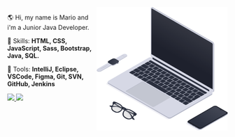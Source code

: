 <img src="https://github.com/mariocachapuz/mariocachapuz/blob/main/workspace_SVG.svg" min-width="300px" max-width="300px" width="300px" align="right" alt="laptop">

<p align="left"> 
  🌎 Hi, my name is Mario and i'm a Junior Java Developer.
</p>

<p align="left">
  🦄 Skills: <strong>HTML, CSS, JavaScript, Sass, Bootstrap, Java, SQL.</strong>
</p>

<p align="left">
  💼 Tools: <strong>IntelliJ, Eclipse, VSCode, Figma, Git, SVN, GitHub, Jenkins</strong>
</p>

<p align="left">  
  <a href="https://www.linkedin.com/in/mariocachapuz" alt="Linkedin">
    <img src="https://img.shields.io/badge/-Linkedin-1C1C1C?style=for-the-badge&logo=Linkedin&logoColor=bbbbbb&link=https://www.linkedin.com/in/mariocachapuz"/>
  </a>
  <a href="https://www.linkedin.com/in/mariocachapuz" alt="Linkedin">
    <img src="https://img.shields.io/badge/-email-1C1C1C?style=for-the-badge&logo=gmail&logoColor=bbbbbb&link=mailto:mariocachapuz@gmail.com"/>
  </a>
</p>
